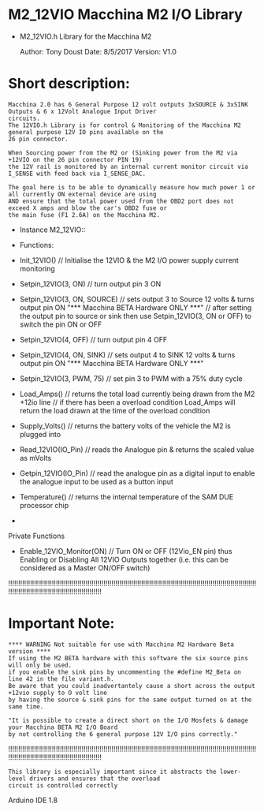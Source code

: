 # M2_12VIO Macchina M2 I/O Library


*  M2_12VIO.h Library for the Macchina M2

	Author:	Tony Doust
	Date:	8/5/2017
	Version: V1.0

# Short description:
	Macchina 2.0 has 6 General Purpose 12 volt outputs 3xSOURCE & 3xSINK Outputs & 6 x 12Volt Analogue Input Driver
	circuits.
	The 12VIO.h Library is for control & Monitoring of the Macchina M2 general purpose 12V IO pins available on the
	26 pin connector.

	When Sourcing power from the M2 or (Sinking power from the M2 via +12VIO on the 26 pin connector PIN 19)
	the 12V rail is monitored by an internal current monitor circuit via I_SENSE with feed back via I_SENSE_DAC.

	The goal here is to be able to dynamically measure how much power 1 or all currently ON external device are using
	AND ensure that the total power used from the OBD2 port does not exceed X amps and blow the car's OBD2 fuse or
	the main fuse (F1 2.6A) on the Macchina M2.

* Instance M2_12VIO::
* Functions:
*	Init_12VIO()				// Initialise the 12VIO & the M2 I/O power supply current monitoring
*	Setpin_12VIO(3, ON)			// turn output pin 3 ON
*	Setpin_12VIO(3, ON, SOURCE)	// sets output 3 to Source 12 volts & turns output pin ON	"*** Macchina BETA Hardware ONLY ***"
								// after setting the output pin to source or sink then use Setpin_12VIO(3, ON or OFF) to switch the pin ON or OFF
*	Setpin_12VIO(4, OFF)		// turn output pin 4 OFF
*	Setpin_12VIO(4, ON, SINK)	// sets output 4 to SINK 12 volts & turns output pin ON		"*** Macchina BETA Hardware ONLY ***"

*	Setpin_12VIO(3, PWM, 75)	// set pin 3 to PWM with a 75% duty cycle
*	Load_Amps()					// returns the total load currently being drawn from the M2 +12io line
								// if there has been a overload condition Load_Amps will return the load drawn at the time of the overload condition
*	Supply_Volts()				// returns the battery volts of the vehicle the M2 is plugged into
*	Read_12VIO(IO_Pin)			// reads the Analogue pin & returns the scaled value as mVolts 
*	Getpin_12VIO(IO_Pin)		// read the analogue pin as a digital input to enable the analogue input to be used as a button input
*	Temperature()				// returns the internal temperature of the SAM DUE processor chip
*

 Private Functions
 *	Enable_12VIO_Monitor(ON)	// Turn ON or OFF (12Vio_EN pin) thus Enabling or Disabling All 12VIO Outputs together (i.e. this can be considered as a Master ON/OFF switch)


   !!!!!!!!!!!!!!!!!!!!!!!!!!!!!!!!!!!!!!!!!!!!!!!!!!!!!!!!!!!!!!!!!!!!!!!!!!!!!!!!!!!!!!!!!!!!!!!!!!!!!!!!!!!!!!!!!!!!!!!!!!!!!!!!!!!!!!!!!!!!!!!!!!!!!!!!!!!!!!!!!!!!!!!!!!!!
# Important Note:
	**** WARNING Not suitable for use with Macchina M2 Hardware Beta version ****
	If using the M2 BETA hardware with this software the six source pins will only be used.
	if you enable the sink pins by uncommenting the #define M2_Beta on line 42 in the file variant.h.
	Be aware that you could inadvertantely cause a short across the output +12vio supply to O volt line
	by having the source & sink pins for the same output turned on at the same time.

	"It is possible to create a direct short on the I/O Mosfets & damage your Macchina BETA M2 I/O Board
	by not controlling the 6 general purpose 12V I/O pins correctly."

   !!!!!!!!!!!!!!!!!!!!!!!!!!!!!!!!!!!!!!!!!!!!!!!!!!!!!!!!!!!!!!!!!!!!!!!!!!!!!!!!!!!!!!!!!!!!!!!!!!!!!!!!!!!!!!!!!!!!!!!!!!!!!!!!!!!!!!!!!!!!!!!!!!!!!!!!!!!!!!!!!!!!!!!!!!!!

	This library is especially important since it abstracts the lower-level drivers and ensures that the overload
	circuit is controlled correctly


  Arduino IDE 1.8


